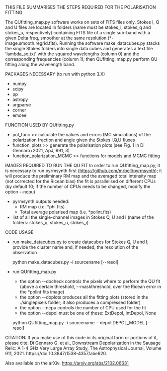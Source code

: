 THIS FILE SUMMARISES THE STEPS REQUIRED FOR THE POLARISATION FITTING

The QUfitting_map.py software works on sets of FITS files only. 
Stokes I, Q and U files are located in folders (name must be stokes_i, stokes_q and stokes_u, respectively) 
containing FITS file of a single sub-band with a given Delta freq, smoother at the same resolution (*-image.smooth.regrid.fits). 
Running the software make_datacubes.py stacks the single Stokes folders into single data cubes 
and generates a text file 'lambda_sq.txt' with the squared wavelengths (column 0) and the corresponding frequencies (column 1);
then QUfitting_map.py perform QU fitting along the wavelength band.


PACKAGES NECESSARY (to run with python 3.X)
- numpy
- scipy
- pp
- astropy
- argparse
- corner
- emcee


FUNCTION USED BY QUfitting.py
- pol_func >> calculate the values and errors (MC simulations) of the polarization fraction and angle given the Stokes I,Q,U fluxes
- function_plots >> generate the polarisation plots (see Fig. 1 in Di Gennaro+2021, ApJ, 991, 3)
- function_polarization_MCMC >> functions for models and MCMC fitting


IMAGES REQUIRED TO RUN THE QU FIT
In order to run QUfitting_map.py, it is necessary to run pyrmsynth first (https://github.com/mrbell/pyrmsynth); it will produce the preliminary RM map and the averaged total intensity map (not corrected for the Ricean bias) 
the fit is parallelised on different CPUs (by default 10; if the number of CPUs needs to be changed, modify the option --ncpu)

- pyrmsynth outputs needed: 
  - RM map (i.e. *phi.fits)
  - Total average polarised map (i.e. *polint.fits)
- list of all the single-channel images in Stokes Q, U and I (name of the folders: stokes_q, stokes_u, stokes_i)


CODE USAGE
- run make_datacubes.py to create datacubes for Stokes Q, U and I;
  provide the cluster name and, if needed, the resolution of the observation

  python make_datacubes.py -i sourcename [--resol]

- run QUfitting_map.py
  - the option --docheck controls the pixels where to perform the QU fit (above a certain threshold, --maskthreshold, over the Ricean error in the *polint.fits image)
  - the option --doplots produces all the fitting plots (stored in the ./singlepixels folder; it also produces a compressed folder)
  - the option --ncpu controls the number of CPU used for the fit
  - the option --depol must be one of these: ExtDepol, IntDepol, None

  python QUfitting_map.py -i sourcename --depol DEPOL_MODEL [--resol]


CITATION:
If you make use of this code in its original form or portions of it, please cite:
Di Gennaro G. et al., Downstream Depolarization in the Sausage Relic: A 1-4 GHz Very Large Array Study, The Astrophysical Journal, Volume 911, 2021. https://doi:10.3847/1538-4357/abe620.

Also available on the arXiv: https://arxiv.org/abs/2102.06631 
